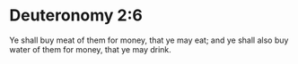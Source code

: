 # Deuteronomy 2:6

Ye shall buy meat of them for money, that ye may eat; and ye shall also buy water of them for money, that ye may drink.